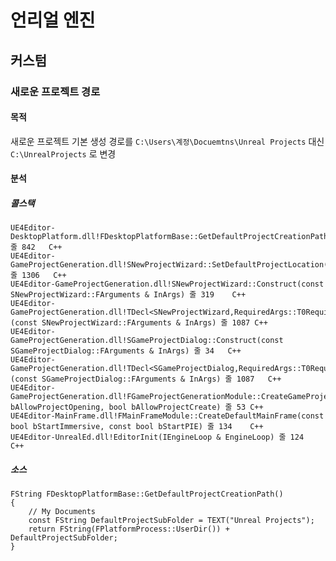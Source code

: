 # 언리얼 엔진

## 커스텀

### 새로운 프로젝트 경로

#### 목적

새로운 프로젝트 기본 생성 경로를  `C:\Users\계정\Docuemtns\Unreal Projects` 대신 `C:\UnrealProjects` 로 변경

#### 분석

##### 콜스택

 	UE4Editor-DesktopPlatform.dll!FDesktopPlatformBase::GetDefaultProjectCreationPath() 줄 842	C++
 	UE4Editor-GameProjectGeneration.dll!SNewProjectWizard::SetDefaultProjectLocation() 줄 1306	C++
	UE4Editor-GameProjectGeneration.dll!SNewProjectWizard::Construct(const SNewProjectWizard::FArguments & InArgs) 줄 319	C++
 	UE4Editor-GameProjectGeneration.dll!TDecl<SNewProjectWizard,RequiredArgs::T0RequiredArgs>::operator<<=(const SNewProjectWizard::FArguments & InArgs) 줄 1087	C++
 	UE4Editor-GameProjectGeneration.dll!SGameProjectDialog::Construct(const SGameProjectDialog::FArguments & InArgs) 줄 34	C++
 	UE4Editor-GameProjectGeneration.dll!TDecl<SGameProjectDialog,RequiredArgs::T0RequiredArgs>::operator<<=(const SGameProjectDialog::FArguments & InArgs) 줄 1087	C++
 	UE4Editor-GameProjectGeneration.dll!FGameProjectGenerationModule::CreateGameProjectDialog(bool bAllowProjectOpening, bool bAllowProjectCreate) 줄 53	C++
 	UE4Editor-MainFrame.dll!FMainFrameModule::CreateDefaultMainFrame(const bool bStartImmersive, const bool bStartPIE) 줄 134	C++
 	UE4Editor-UnrealEd.dll!EditorInit(IEngineLoop & EngineLoop) 줄 124	C++

##### 소스 

    FString FDesktopPlatformBase::GetDefaultProjectCreationPath()
    {
        // My Documents
        const FString DefaultProjectSubFolder = TEXT("Unreal Projects");
        return FString(FPlatformProcess::UserDir()) + DefaultProjectSubFolder;
    }